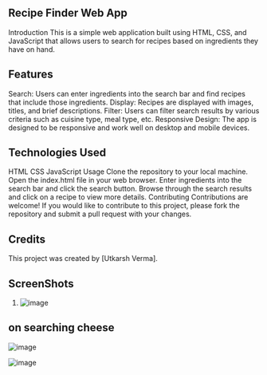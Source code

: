## Recipe Finder Web App
Introduction
This is a simple web application built using HTML, CSS, and JavaScript that allows users to search for recipes based on ingredients they have on hand.

## Features
Search: Users can enter ingredients into the search bar and find recipes that include those ingredients.
Display: Recipes are displayed with images, titles, and brief descriptions.
Filter: Users can filter search results by various criteria such as cuisine type, meal type, etc.
Responsive Design: The app is designed to be responsive and work well on desktop and mobile devices.
## Technologies Used
HTML
CSS
JavaScript
Usage
Clone the repository to your local machine.
Open the index.html file in your web browser.
Enter ingredients into the search bar and click the search button.
Browse through the search results and click on a recipe to view more details.
Contributing
Contributions are welcome! If you would like to contribute to this project, please fork the repository and submit a pull request with your changes.

## Credits
This project was created by [Utkarsh Verma].

## ScreenShots 
1. ![image](https://github.com/vermautkarsh4488/Recipe/assets/77044451/2a616b61-1cce-43c3-a9f8-01a754186b58)

## on searching cheese
![image](https://github.com/vermautkarsh4488/Recipe/assets/77044451/dafacc5a-b921-4ba3-8144-4ba2abf56d70)

![image](https://github.com/vermautkarsh4488/Recipe/assets/77044451/df1d51bc-0dc6-4b03-99d6-1f1d912d40b1)




